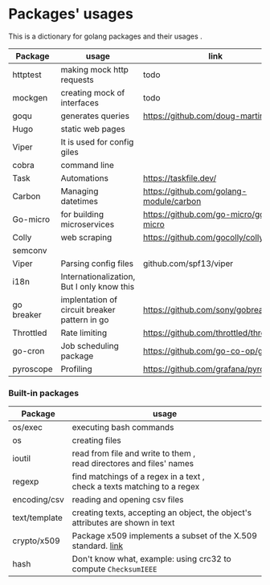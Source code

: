 # Packages' usages

This is a dictionary for golang packages and their 
usages . 

| Package  | usage                       | link |
|----------|-----------------------------|------|
| httptest | making mock http requests   | todo |
| mockgen  | creating mock of interfaces | todo |
| goqu     | generates queries           | https://github.com/doug-martin/goqu |
| Hugo | static web pages  | | 
| Viper | It is used for config giles | |
| cobra | command line | | 
| Task | Automations | https://taskfile.dev/ |
| Carbon | Managing datetimes | https://github.com/golang-module/carbon |
| Go-micro | for building microservices  | https://github.com/go-micro/go-micro
| Colly | web scraping | https://github.com/gocolly/colly | 
| semconv | | |
| Viper | Parsing config files | github.com/spf13/viper |
| i18n | Internationalization, But I only know this | |
| go breaker | implentation of circuit breaker pattern in go | https://github.com/sony/gobreaker |
| Throttled | Rate limiting | https://github.com/throttled/throttled |
| go-cron | Job scheduling package | https://github.com/go-co-op/gocron |
| pyroscope | Profiling | https://github.com/grafana/pyroscope |

### Built-in packages
| Package      | usage                                                                        |
|--------------|------------------------------------------------------------------------------|
| os/exec      | executing bash commands                                                      |
| os           | creating files                                                               |
| ioutil       | read from file and write to them , <br/> read directores and files' names    |
| regexp       | find matchings of a regex in a text ,<br/> check a texts matching to a regex |
| encoding/csv | reading and opening csv files                                                | 
|text/template | creating texts, accepting an object, the object's attributes are shown in text |
| crypto/x509 | Package x509 implements a subset of the X.509 standard. [link](https://pkg.go.dev/crypto/x509) |
| hash | Don't know what, example: using crc32 to compute `ChecksumIEEE` |
